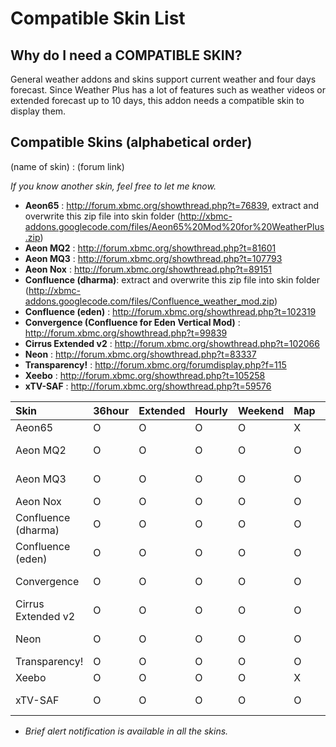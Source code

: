 # Compatible Skin List #

## Why do I need a COMPATIBLE SKIN? ##

General weather addons and skins support current weather and four days forecast. Since Weather Plus has a lot of features such as weather videos or extended forecast up to 10 days, this addon needs a compatible skin to display them.

## Compatible Skins (alphabetical order) ##

(name of skin) : (forum link)

_If you know another skin, feel free to let me know._

  * **Aeon65** : http://forum.xbmc.org/showthread.php?t=76839, extract and overwrite this zip file into skin folder (http://xbmc-addons.googlecode.com/files/Aeon65%20Mod%20for%20WeatherPlus.zip)
  * **Aeon MQ2** : http://forum.xbmc.org/showthread.php?t=81601
  * **Aeon MQ3** : http://forum.xbmc.org/showthread.php?t=107793
  * **Aeon Nox** : http://forum.xbmc.org/showthread.php?t=89151
  * **Confluence (dharma)**: extract and overwrite this zip file into skin folder (http://xbmc-addons.googlecode.com/files/Confluence_weather_mod.zip)
  * **Confluence (eden)** : http://forum.xbmc.org/showthread.php?t=102319
  * **Convergence (Confluence for Eden Vertical Mod)** : http://forum.xbmc.org/showthread.php?t=99839
  * **Cirrus Extended v2** : http://forum.xbmc.org/showthread.php?t=102066
  * **Neon** : http://forum.xbmc.org/showthread.php?t=83337
  * **Transparency!** : http://forum.xbmc.org/forumdisplay.php?f=115
  * **Xeebo** : http://forum.xbmc.org/showthread.php?t=105258
  * **xTV-SAF** : http://forum.xbmc.org/showthread.php?t=59576

|Skin|36hour|Extended|Hourly|Weekend|Map|Video|Alert|
|:---|:-----|:-------|:-----|:------|:--|:----|:----|
|Aeon65|O |O |O |O |X |X |O |
|Aeon MQ2|O |O |O |O |O |only one|O |
|Aeon MQ3|O |O |O |O |O |only one|O |
|Aeon Nox|O |O |O |O |O |multiple|X |
|Confluence (dharma)|O |O |O |O |O |multiple|O |
|Confluence (eden)|O |O |O |O |O |multiple|X |
|Convergence|O |O |O |O |O |multiple|brief rss|
|Cirrus Extended v2|O |O |O |O |O |X |brief rss|
|Neon|O |O |O |O |O |only one|O |
|Transparency!|O |O |O |O |O |multiple|O |
|Xeebo|O |O |O |O |X |X |X |
|xTV-SAF|O |O |O |O |O |X |brief rss|

  * _Brief alert notification is available in all the skins._